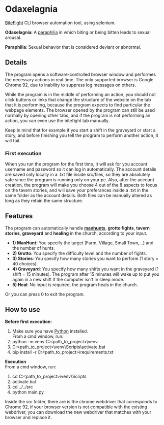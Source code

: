 # Odaxelagnia

[BiteFight](https://en.bitefight.gameforge.com/game) CLI browser automation tool, using selenium.

<b>Odaxelagnia</b>: A <ins>paraphilia</ins> in which biting or being bitten leads to sexual arousal.

<b>Paraphilia</b>: Sexual behavior that is considered deviant or abnormal.

## Details

The program opens a software-controlled browser window and performes the necessary actions in real time. 
The only supported browser is Google Chrome 92, due to inability to suppress log messages on others.

While the program is in the middle of performing an action, you should not click buttons or links that change the structure of the website on the tab that it is performing, because the program expects to find particular the webpage elements. The browser opened by the program can still be used normally by opening other tabs, and if the program is not performing an action, you can even use the bitefight tab manually. 

Keep in mind that for example if you start a shift in the graveyard or start a story, and before finishing you tell the program to perform another action, it will fail. 

### First execution 
When you run the program for the first time, it will ask for you account username and password so it can log in automatically. The account details are saved only locally in a .txt file inside src/files, so they are absolutely safe since the program is running only on your pc.
Also, after the account creation, the program will make you choose 4 out of the 8 aspects to focus on the tavern stories, and will save your preferances inside a .txt in the same folder as the account details.
Both files can be manually altered as long as they retain the same structure.

## Features

The program can automatically handle [<b>manhunts</b>](#ManHunt), <b>grotto fights</b>, <b>tavern stories</b>, <b>graveyard</b> and <b>healing</b> in the church, according to your input.

- <b>1) ManHunt</b>: You specify the target (Farm, Village, Small Town,...) and the number of hunts.
- <b>2) Grotto</b>: You specify the difficulty level and the number of fights.
- <b>3) Stories</b>: You specify how many stories you want to perform (1 story = 40 choices).
- <b>4) Graveyard</b>: You specify how many shifts you want in the graveyard (1 shift = 15 minutes). The program after 15 minutes will wake up to put you again in a new shift if the computer isn't in sleep mode.
- <b>5) Heal</b>: No input is required, the program heals in the church.

Or you can press 0 to exit the program.

## How to use
<b>Before first execution:</b>
1) Make sure you have [Python](https://www.python.org/downloads/) installed.
<br>From a cmd window, run:
2) python -m venv C:\<path_to_project>\venv
3) C:\<path_to_project>\venv\Scripts\activate.bat
4) pip install -r C:\<path_to_project>\requirements.txt

  <b>Execution</b> <br>
From a cmd window, run:
1) cd C:\<path_to_project>\venv\Scripts
2) activate.bat
3) cd ../../src
4) python main.py

Inside the src folder, there are is the chrome webdriver that corresponds to Chrome 92, if your browser version is not compatible with the existing webdriver, you can download the new webdriver that matches with your browser and replace it. 
